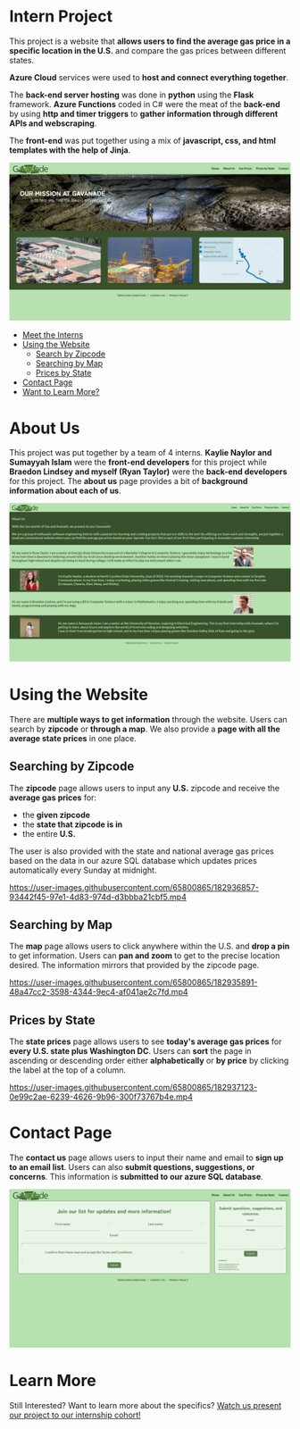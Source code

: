 # Intern Project

This project is a website that **allows users to find the average gas price in a specific location in the U.S.** and compare the gas prices between different states.<br>

**Azure Cloud** services were used to **host and connect everything together**.<br>

The **back-end server hosting** was done in **python** using the **Flask** framework.
**Azure Functions** coded in C# were the meat of the **back-end** by using **http and timer triggers** to **gather information through different APIs and webscraping**.<br>

The **front-end** was put together using a mix of **javascript, css, and html templates with the help of Jinja**.

<p align="center">
  <img src="./assets/homepage.png"/>
</p>

-   [Meet the Interns](#about-us)
-   [Using the Website](#using-the-website)
    -   [Search by Zipcode](#searching-by-zipcode)
    -   [Searching by Map](#searching-by-map)
    -   [Prices by State](#prices-by-state)
-   [Contact Page](#contact-page)
-   [Want to Learn More?](#learn-more)

# About Us

This project was put together by a team of 4 interns.
**Kaylie Naylor and Sumayyah Islam** were the **front-end developers** for this project while **Braedon Lindsey and myself (Ryan Taylor)** were the **back-end developers** for this project.
The **about us** page provides a bit of **background information about each of us**.

<p align="center">
  <img src="./assets/about-us.png"/>
</p>

# Using the Website

There are **multiple ways to get information** through the website.
Users can search by **zipcode** or **through a map**.
We also provide a **page with all the average state prices** in one place.

## Searching by Zipcode

The **zipcode** page allows users to input any **U.S.** zipcode and receive the **average gas prices** for:

-   the **given zipcode**
-   the **state that zipcode is in**
-   the entire **U.S.**

The user is also provided with the state and national average gas prices based on the data in our azure SQL database which updates prices automatically every Sunday at midnight.

https://user-images.githubusercontent.com/65800865/182936857-93442f45-97e1-4d83-974d-d3bbba21cbf5.mp4

## Searching by Map

The **map** page allows users to click anywhere within the U.S. and **drop a pin** to get information.
Users can **pan and zoom** to get to the precise location desired. The information mirrors that provided by the zipcode page.

https://user-images.githubusercontent.com/65800865/182935891-48a47cc2-3598-4344-9ec4-af041ae2c7fd.mp4

## Prices by State

The **state prices** page allows users to see **today's average gas prices** for **every U.S. state plus Washington DC**.
Users can **sort** the page in ascending or descending order either **alphabetically** or **by price** by clicking the label at the top of a column.

https://user-images.githubusercontent.com/65800865/182937123-0e99c2ae-6239-4626-9b96-300f73767b4e.mp4

# Contact Page

The **contact us** page allows users to input their name and email to **sign up to an email list**.
Users can also **submit questions, suggestions, or concerns**.
This information is **submitted to our azure SQL database**.

<p align="center">
  <img src="./assets/contact.png"/>
</p>

# Learn More

Still Interested? Want to learn more about the specifics? [Watch us present our project to our internship cohort!](https://www.youtube.com/watch?v=X8IBP2kQn4c)
